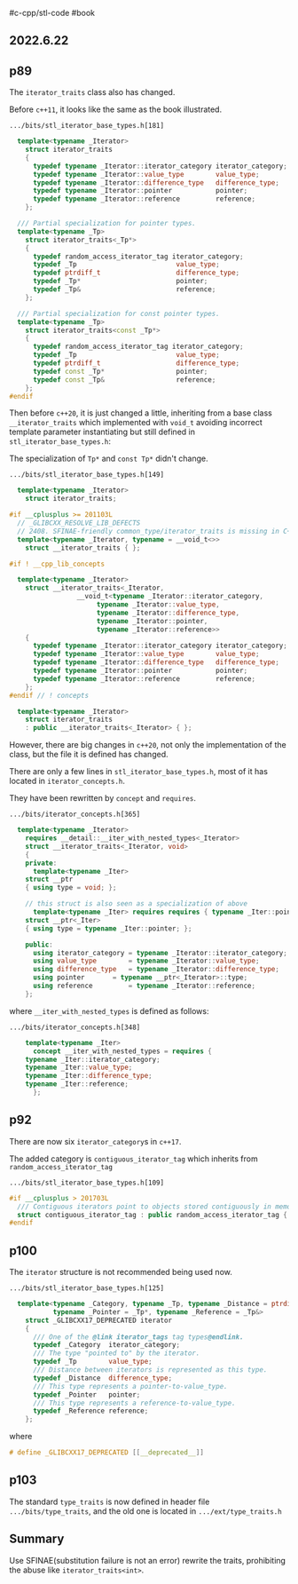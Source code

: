 #c-cpp/stl-code #book 
## 2022.6.22

## p89

The `iterator_traits` class also has changed.

Before `c++11`, it looks like the same as the book illustrated.

`.../bits/stl_iterator_base_types.h[181]`

```cpp
  template<typename _Iterator>
    struct iterator_traits
    {
      typedef typename _Iterator::iterator_category iterator_category;
      typedef typename _Iterator::value_type        value_type;
      typedef typename _Iterator::difference_type   difference_type;
      typedef typename _Iterator::pointer           pointer;
      typedef typename _Iterator::reference         reference;
    };

  /// Partial specialization for pointer types.
  template<typename _Tp>
    struct iterator_traits<_Tp*>
    {
      typedef random_access_iterator_tag iterator_category;
      typedef _Tp                         value_type;
      typedef ptrdiff_t                   difference_type;
      typedef _Tp*                        pointer;
      typedef _Tp&                        reference;
    };

  /// Partial specialization for const pointer types.
  template<typename _Tp>
    struct iterator_traits<const _Tp*>
    {
      typedef random_access_iterator_tag iterator_category;
      typedef _Tp                         value_type;
      typedef ptrdiff_t                   difference_type;
      typedef const _Tp*                  pointer;
      typedef const _Tp&                  reference;
    };
#endif
```

Then before `c++20`, it is just changed a little, inheriting from a base class `__iterator_traits` which implemented with `void_t` avoiding incorrect template parameter instantiating but still defined in `stl_iterator_base_types.h`:

The specialization of `Tp*` and `const Tp*` didn't change.

`.../bits/stl_iterator_base_types.h[149]`

```cpp
  template<typename _Iterator>
    struct iterator_traits;

#if __cplusplus >= 201103L
  // _GLIBCXX_RESOLVE_LIB_DEFECTS
  // 2408. SFINAE-friendly common_type/iterator_traits is missing in C++14
  template<typename _Iterator, typename = __void_t<>>
    struct __iterator_traits { };

#if ! __cpp_lib_concepts

  template<typename _Iterator>
    struct __iterator_traits<_Iterator,
			     __void_t<typename _Iterator::iterator_category,
				      typename _Iterator::value_type,
				      typename _Iterator::difference_type,
				      typename _Iterator::pointer,
				      typename _Iterator::reference>>
    {
      typedef typename _Iterator::iterator_category iterator_category;
      typedef typename _Iterator::value_type        value_type;
      typedef typename _Iterator::difference_type   difference_type;
      typedef typename _Iterator::pointer           pointer;
      typedef typename _Iterator::reference         reference;
    };
#endif // ! concepts

  template<typename _Iterator>
    struct iterator_traits
    : public __iterator_traits<_Iterator> { };
```

However, there are big changes in `c++20`, not only the implementation of the class, but the file it is defined has changed.

There are only a few lines in `stl_iterator_base_types.h`, most of it has located in `iterator_concepts.h`.

They have been rewritten by `concept` and `requires`.

`.../bits/iterator_concepts.h[365]`
```cpp
  template<typename _Iterator>
    requires __detail::__iter_with_nested_types<_Iterator>
    struct __iterator_traits<_Iterator, void>
    {
    private:
      template<typename _Iter>
	struct __ptr
	{ using type = void; };

    // this struct is also seen as a specialization of above
      template<typename _Iter> requires requires { typename _Iter::pointer; }
	struct __ptr<_Iter>
	{ using type = typename _Iter::pointer; };

    public:
      using iterator_category = typename _Iterator::iterator_category;
      using value_type	      = typename _Iterator::value_type;
      using difference_type   = typename _Iterator::difference_type;
      using pointer	      = typename __ptr<_Iterator>::type;
      using reference	      = typename _Iterator::reference;
    };
```

where `__iter_with_nested_types` is defined as follows:

`.../bits/iterator_concepts.h[348]`
```cpp
    template<typename _Iter>
      concept __iter_with_nested_types = requires {
	typename _Iter::iterator_category;
	typename _Iter::value_type;
	typename _Iter::difference_type;
	typename _Iter::reference;
      };
```

## p92

There are now six `iterator_category`s in `c++17`.

The added category is `contiguous_iterator_tag` which inherits from `random_access_iterator_tag `

`.../bits/stl_iterator_base_types.h[109]`
```cpp
#if __cplusplus > 201703L
  /// Contiguous iterators point to objects stored contiguously in memory.
  struct contiguous_iterator_tag : public random_access_iterator_tag { };
#endif
```

## p100

The `iterator` structure is not recommended being used now.

`.../bits/stl_iterator_base_types.h[125]`
```cpp
  template<typename _Category, typename _Tp, typename _Distance = ptrdiff_t,
           typename _Pointer = _Tp*, typename _Reference = _Tp&>
    struct _GLIBCXX17_DEPRECATED iterator
    {
      /// One of the @link iterator_tags tag types@endlink.
      typedef _Category  iterator_category;
      /// The type "pointed to" by the iterator.
      typedef _Tp        value_type;
      /// Distance between iterators is represented as this type.
      typedef _Distance  difference_type;
      /// This type represents a pointer-to-value_type.
      typedef _Pointer   pointer;
      /// This type represents a reference-to-value_type.
      typedef _Reference reference;
    };
```
where

```cpp
# define _GLIBCXX17_DEPRECATED [[__deprecated__]]
```

## p103

The standard `type_traits` is now defined in header file `.../bits/type_traits`, and the old one is located in `.../ext/type_traits.h`

## Summary

Use SFINAE(substitution failure is not an error) rewrite the traits, prohibiting the abuse like `iterator_traits<int>`.

